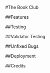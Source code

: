#The Book Club

##Features

##Testing

##Validator Testing

##Unfixed Bugs

##Deployment

##Credits

